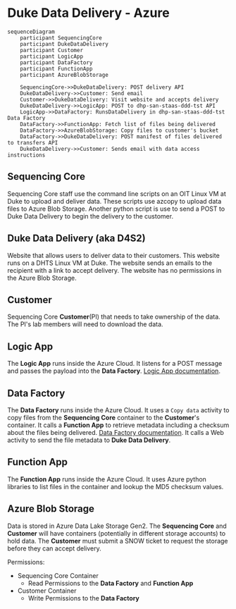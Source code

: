 # Duke Data Delivery - Azure

```mermaid
sequenceDiagram
    participant SequencingCore
    participant DukeDataDelivery
    participant Customer
    participant LogicApp
    participant DataFactory
    participant FunctionApp    
    participant AzureBlobStorage   
    
    SequencingCore->>DukeDataDelivery: POST delivery API
    DukeDataDelivery->>Customer: Send email
    Customer->>DukeDataDelivery: Visit website and accepts delivery
    DukeDataDelivery->>LogicApp: POST to dhp-san-staas-ddd-tst API
    LogicApp->>DataFactory: RunsDataDelivery in dhp-san-staas-ddd-tst Data Factory
    DataFactory->>FunctionApp: Fetch list of files being delivered
    DataFactory->>AzureBlobStorage: Copy files to customer's bucket 
    DataFactory->>DukeDataDelivery: POST manifest of files delivered to transfers API
    DukeDataDelivery->>Customer: Sends email with data access instructions
```

## Sequencing Core
Sequencing Core staff use the command line scripts on an OIT Linux VM at Duke to upload and deliver data.
These scripts use azcopy to upload data files to Azure Blob Storage.
Another python script is use to send a POST to Duke Data Delivery to begin the delivery to the customer.

## Duke Data Delivery (aka D4S2)
Website that allows users to deliver data to their customers. This website runs on a DHTS Linux VM at Duke.
The website sends an emails to the recipient with a link to accept delivery.
The website has no permissions in the Azure Blob Storage.

## Customer
Sequencing Core **Customer**(PI) that needs to take ownership of the data. The PI's lab members will need to download the data.


## Logic App
The **Logic App** runs inside the Azure Cloud. It listens for a POST message and passes the payload into the **Data Factory**. [Logic App documentation](https://docs.microsoft.com/en-us/azure/logic-apps/logic-apps-overview).

## Data Factory
The **Data Factory** runs inside the Azure Cloud. It uses a `Copy data` activity to copy files from the **Sequencing Core** container to the **Customer**'s container. It calls a **Function App** to retrieve metadata including a checksum about the files being delivered.
[Data Factory documentation](https://docs.microsoft.com/en-us/azure/data-factory/introduction). It calls a Web activity to send the file metadata to **Duke Data Delivery**.

## Function App    
The **Function App** runs inside the Azure Cloud. It uses Azure python libraries to list files in the container and lookup the MD5 checksum values.

## Azure Blob Storage   
Data is stored in Azure Data Lake Storage Gen2. The **Sequencing Core** and **Customer** will have containers (potentially in different storage accounts) to hold data. The **Customer** must submit a SNOW ticket to request the storage before they can accept delivery.

Permissions:
- Sequencing Core Container
  - Read Permissions to the **Data Factory** and **Function App**
- Customer Container
  - Write Permissions to the **Data Factory**
 
